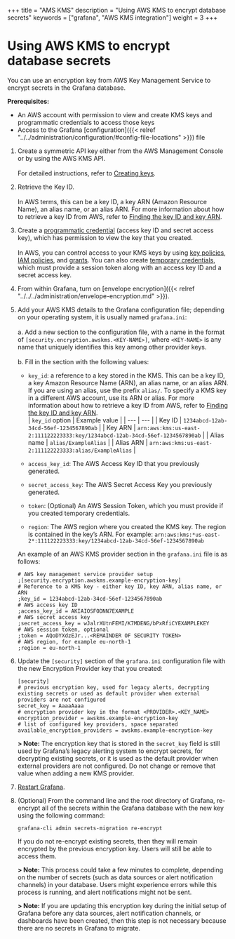 +++
title = "AMS KMS"
description = "Using AWS KMS to encrypt database secrets"
keywords = ["grafana", "AWS KMS integration"]
weight = 3
+++

# Using AWS KMS to encrypt database secrets

You can use an encryption key from AWS Key Management Service to encrypt secrets in the Grafana database.

**Prerequisites:**

- An AWS account with permission to view and create KMS keys and programmatic credentials to access those keys
- Access to the Grafana [configuration]({{< relref "../../administration/configuration/#config-file-locations" >}}) file

1. Create a symmetric API key either from the AWS Management Console or by using the AWS KMS API.
   <br><br>For detailed instructions, refer to [Creating keys](https://docs.aws.amazon.com/kms/latest/developerguide/create-keys.html).

2. Retrieve the Key ID.
   <br><br>In AWS terms, this can be a key ID, a key ARN (Amazon Resource Name), an alias name, or an alias ARN. For more information about how to retrieve a key ID from AWS, refer to [Finding the key ID and key ARN](https://docs.aws.amazon.com/kms/latest/developerguide/find-cmk-id-arn.html).

3. Create a [programmatic credential](https://docs.aws.amazon.com/general/latest/gr/aws-sec-cred-types.html#access-keys-and-secret-access-keys) (access key ID and secret access key), which has permission to view the key that you created.
   <br><br>In AWS, you can control access to your KMS keys by using [key policies](https://docs.aws.amazon.com/kms/latest/developerguide/key-policies.html), [IAM policies](https://docs.aws.amazon.com/kms/latest/developerguide/iam-policies.html), and [grants](https://docs.aws.amazon.com/kms/latest/developerguide/grants.html). You can also create [temporary credentials](https://docs.aws.amazon.com/IAM/latest/UserGuide/id_credentials_temp_use-resources.html), which must provide a session token along with an access key ID and a secret access key.

4. From within Grafana, turn on [envelope encryption]({{< relref "../../../administration/envelope-encryption.md" >}}).
5. Add your AWS KMS details to the Grafana configuration file; depending on your operating system, it is usually named `grafana.ini`:
   <br><br>a. Add a new section to the configuration file, with a name in the format of `[security.encryption.awskms.<KEY-NAME>]`, where `<KEY-NAME>` is any name that uniquely identifies this key among other provider keys.
   <br><br>b. Fill in the section with the following values:
   <br>
   * `key_id`: a reference to a key stored in the KMS. This can be a key ID, a key Amazon Resource Name (ARN), an alias name, or an alias ARN. If you are using an alias, use the prefix `alias/`. To specify a KMS key in a different AWS account, use its ARN or alias. For more information about how to retrieve a key ID from AWS, refer to [Finding the key ID and key ARN](https://docs.aws.amazon.com/kms/latest/developerguide/find-cmk-id-arn.html).<br>
   | `key_id` option | Example value |
   | --- | --- |
   | Key ID | `1234abcd-12ab-34cd-56ef-1234567890ab` |
   | Key ARN | `arn:aws:kms:us-east-2:111122223333:key/1234abcd-12ab-34cd-56ef-1234567890ab` |
   | Alias name | `alias/ExampleAlias` |
   | Alias ARN | `arn:aws:kms:us-east-2:111122223333:alias/ExampleAlias` |
   
   * `access_key_id`: The AWS Access Key ID that you previously generated.
   * `secret_access_key`: The AWS Secret Access Key you previously generated.
   * `token`: (Optional) An AWS Session Token, which you must provide if you created temporary credentials.
   * `region`: The AWS region where you created the KMS key. The region is contained in the key’s ARN. For example: `arn:aws:kms:*us-east-2*:111122223333:key/1234abcd-12ab-34cd-56ef-1234567890ab`

   An example of an AWS KMS provider section in the `grafana.ini` file is as follows:

   ```
   # AWS key management service provider setup
   ;[security.encryption.awskms.example-encryption-key]
   # Reference to a KMS key - either key ID, key ARN, alias name, or ARN
   ;key_id = 1234abcd-12ab-34cd-56ef-1234567890ab
   # AWS access key ID
   ;access_key_id = AKIAIOSFODNN7EXAMPLE
   # AWS secret access key
   ;secret_access_key = wJalrXUtnFEMI/K7MDENG/bPxRfiCYEXAMPLEKEY
   # AWS session token, optional
   ;token = AQoDYXdzEJr...<REMAINDER OF SECURITY TOKEN>
   # AWS region, for example eu-north-1
   ;region = eu-north-1
   ```

6. Update the `[security]` section of the `grafana.ini` configuration file with the new Encryption Provider key that you created:

   ```
   [security]
   # previous encryption key, used for legacy alerts, decrypting existing secrets or used as default provider when external providers are not configured
   secret_key = AaaaAaaa
   # encryption provider key in the format <PROVIDER>.<KEY_NAME>
   encryption_provider = awskms.example-encryption-key
   # list of configured key providers, space separated
   available_encryption_providers = awskms.example-encryption-key
   ```

   **> Note:** The encryption key that is stored in the `secret_key` field is still used by Grafana’s legacy alerting system to encrypt secrets, for decrypting existing secrets, or it is used as the default provider when external providers are not configured. Do not change or remove that value when adding a new KMS provider.

7. [Restart Grafana](https://grafana.com/docs/grafana/latest/installation/restart-grafana/).

8. (Optional) From the command line and the root directory of Grafana, re-encrypt all of the secrets within the Grafana database with the new key using the following command:

   `grafana-cli admin secrets-migration re-encrypt`

   If you do not re-encrypt existing secrets, then they will remain encrypted by the previous encryption key. Users will still be able to access them.

   **> Note:** This process could take a few minutes to complete, depending on the number of secrets (such as data sources or alert notification channels) in your database. Users might experience errors while this process is running, and alert notifications might not be sent.

   **> Note:** If you are updating this encryption key during the initial setup of Grafana before any data sources, alert notification channels, or dashboards have been created, then this step is not necessary because there are no secrets in Grafana to migrate.
